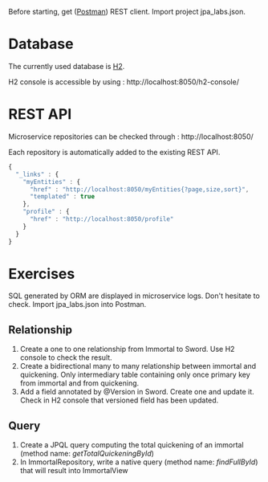 Before starting, get ([Postman](https://www.getpostman.com/)) REST client.
Import project jpa_labs.json.

# Database

The currently used database is [H2](http://www.h2database.com/).

H2 console is accessible by using : http://localhost:8050/h2-console/

# REST API

Microservice repositories can be checked through : http://localhost:8050/

Each repository is automatically added to the existing REST API.

```javascript
{
  "_links" : {
    "myEntities" : {
      "href" : "http://localhost:8050/myEntities{?page,size,sort}",
      "templated" : true
    },
    "profile" : {
      "href" : "http://localhost:8050/profile"
    }
  }
}
```

# Exercises

SQL generated by ORM are displayed in microservice logs. Don't hesitate to check.
Import jpa_labs.json into Postman.

## Relationship

1. Create a one to one relationship from Immortal to Sword. Use H2 console to check the result.
2. Create a bidirectional many to many relationship between immortal and quickening. Only intermediary table containing only once primary key from immortal and from quickening.
3. Add a field annotated by @Version in Sword. Create one and update it. Check in H2 console that versioned field has been updated.

## Query

1. Create a JPQL query computing the total quickening of an immortal (method name: *getTotalQuickeningById*)
2. In ImmortalRepository, write a native query (method name: *findFullById*) that will result into ImmortalView